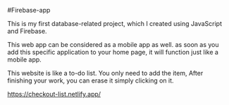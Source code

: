 #Firebase-app

This is my first database-related project, which I created using JavaScript and Firebase.

This web app can be considered as a mobile app as well. as soon as you add this specific application to your home page, it will function just like a mobile app. 

This website is like a to-do list. You only need to add the item, After finishing your work, you can erase it simply clicking on it. 

https://checkout-list.netlify.app/
 
